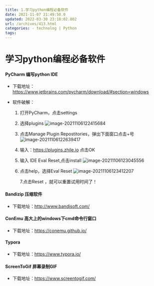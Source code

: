 ```yaml
---
title: 1.学习python编程必备软件
date: 2021-11-07 21:49:50.0
updated: 2022-03-30 23:18:02.802
url: /archives/413.html
categories: - technolog | Python
tags: 
---
```




# 学习python编程必备软件

#### PyCharm 编写python IDE

*   下载地址：https://www.jetbrains.com/pycharm/download/#section=windows
    
*   软件破解：
    
    1.  打开PyCharm，点击settings
        
    2.  选择plugins ![image-20211106122415684](https://gitee.com/huangjiabaoaiyc/image/raw/master/202111071637941.png)
        
    3.  点击Manage Plugin Repostitories，弹出下面窗口点击+号 ![image-20211106122639417](https://gitee.com/huangjiabaoaiyc/image/raw/master/202111071638441.png)
        
    4.  输入：https://plugins.zhile.io 点击OK
        
    5.  输入 IDE Eval Reset,点击install ![image-20211106123045556](https://gitee.com/huangjiabaoaiyc/image/raw/master/202111071638758.png)
        
    6.  点击help，选择Eval Reset ![image-20211106123412207](https://gitee.com/huangjiabaoaiyc/image/raw/master/202111071638548.png)
        
        7.点击Reset ，就可以重置试用时间了！
        

#### Bandizip 压缩软件

*   下载地址：http://www.bandisoft.com/

#### ConEmu 高大上的windows下cmd命令行窗口

*   下载地址：https://conemu.github.io/

#### Typora

*   下载地址：https://www.typora.io/

#### ScreenToGif 屏幕录制GIF

*   下载地址：https://www.screentogif.com/